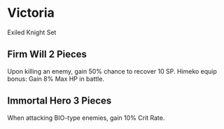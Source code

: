 # Victoria

Exiled Knight Set

## Firm Will 2 Pieces

Upon killing an enemy, gain 50% chance to recover 10 SP. Himeko equip bonus: Gain 8% Max HP in battle.

## Immortal Hero 3 Pieces

When attacking BIO-type enemies, gain 10% Crit Rate.